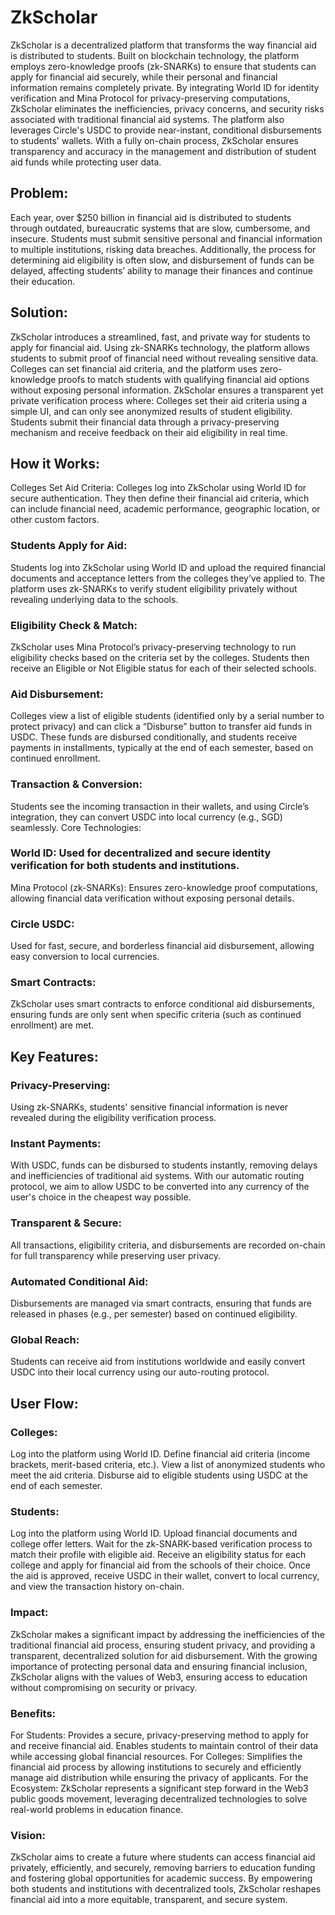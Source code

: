 # ZkScholar


ZkScholar is a decentralized platform that transforms the way financial aid is distributed to students. Built on blockchain technology, the platform employs zero-knowledge proofs (zk-SNARKs) to ensure that students can apply for financial aid securely, while their personal and financial information remains completely private. By integrating World ID for identity verification and Mina Protocol for privacy-preserving computations, ZkScholar eliminates the inefficiencies, privacy concerns, and security risks associated with traditional financial aid systems.
The platform also leverages Circle's USDC to provide near-instant, conditional disbursements to students' wallets. With a fully on-chain process, ZkScholar ensures transparency and accuracy in the management and distribution of student aid funds while protecting user data.

## Problem:
Each year, over $250 billion in financial aid is distributed to students through outdated, bureaucratic systems that are slow, cumbersome, and insecure. Students must submit sensitive personal and financial information to multiple institutions, risking data breaches. Additionally, the process for determining aid eligibility is often slow, and disbursement of funds can be delayed, affecting students’ ability to manage their finances and continue their education.

## Solution:
ZkScholar introduces a streamlined, fast, and private way for students to apply for financial aid. Using zk-SNARKs technology, the platform allows students to submit proof of financial need without revealing sensitive data. Colleges can set financial aid criteria, and the platform uses zero-knowledge proofs to match students with qualifying financial aid options without exposing personal information.
ZkScholar ensures a transparent yet private verification process where:
Colleges set their aid criteria using a simple UI, and can only see anonymized results of student eligibility.
Students submit their financial data through a privacy-preserving mechanism and receive feedback on their aid eligibility in real time.

## How it Works:
Colleges Set Aid Criteria: Colleges log into ZkScholar using World ID for secure authentication. They then define their financial aid criteria, which can include financial need, academic performance, geographic location, or other custom factors. 

### Students Apply for Aid: 
Students log into ZkScholar using World ID and upload the required financial documents and acceptance letters from the colleges they’ve applied to. The platform uses zk-SNARKs to verify student eligibility privately without revealing underlying data to the schools.

### Eligibility Check & Match: 
ZkScholar uses Mina Protocol’s privacy-preserving technology to run eligibility checks based on the criteria set by the colleges. Students then receive an Eligible or Not Eligible status for each of their selected schools.

### Aid Disbursement: 
Colleges view a list of eligible students (identified only by a serial number to protect privacy) and can click a “Disburse” button to transfer aid funds in USDC. These funds are disbursed conditionally, and students receive payments in installments, typically at the end of each semester, based on continued enrollment.

### Transaction & Conversion: 
Students see the incoming transaction in their wallets, and using Circle’s integration, they can convert USDC into local currency (e.g., SGD) seamlessly.
Core Technologies:

### World ID: Used for decentralized and secure identity verification for both students and institutions.
Mina Protocol (zk-SNARKs): Ensures zero-knowledge proof computations, allowing financial data verification without exposing personal details.

### Circle USDC: 
Used for fast, secure, and borderless financial aid disbursement, allowing easy conversion to local currencies.

### Smart Contracts: 
ZkScholar uses smart contracts to enforce conditional aid disbursements, ensuring funds are only sent when specific criteria (such as continued enrollment) are met.

## Key Features:

### Privacy-Preserving: 
Using zk-SNARKs, students' sensitive financial information is never revealed during the eligibility verification process.

### Instant Payments: 
With USDC, funds can be disbursed to students instantly, removing delays and inefficiencies of traditional aid systems. With our automatic routing protocol, we aim to allow USDC to be converted into any currency of the user's choice in the cheapest way possible.

### Transparent & Secure: 
All transactions, eligibility criteria, and disbursements are recorded on-chain for full transparency while preserving user privacy.

### Automated Conditional Aid: 
Disbursements are managed via smart contracts, ensuring that funds are released in phases (e.g., per semester) based on continued eligibility.

### Global Reach: 
Students can receive aid from institutions worldwide and easily convert USDC into their local currency using our auto-routing protocol.

## User Flow:

### Colleges:
Log into the platform using World ID.
Define financial aid criteria (income brackets, merit-based criteria, etc.).
View a list of anonymized students who meet the aid criteria.
Disburse aid to eligible students using USDC at the end of each semester.

### Students:
Log into the platform using World ID.
Upload financial documents and college offer letters.
Wait for the zk-SNARK-based verification process to match their profile with eligible aid.
Receive an eligibility status for each college and apply for financial aid from the schools of their choice.
Once the aid is approved, receive USDC in their wallet, convert to local currency, and view the transaction history on-chain.

### Impact:
ZkScholar makes a significant impact by addressing the inefficiencies of the traditional financial aid process, ensuring student privacy, and providing a transparent, decentralized solution for aid disbursement. With the growing importance of protecting personal data and ensuring financial inclusion, ZkScholar aligns with the values of Web3, ensuring access to education without compromising on security or privacy.

### Benefits:
For Students: Provides a secure, privacy-preserving method to apply for and receive financial aid. Enables students to maintain control of their data while accessing global financial resources.
For Colleges: Simplifies the financial aid process by allowing institutions to securely and efficiently manage aid distribution while ensuring the privacy of applicants.
For the Ecosystem: ZkScholar represents a significant step forward in the Web3 public goods movement, leveraging decentralized technologies to solve real-world problems in education finance.

### Vision:
ZkScholar aims to create a future where students can access financial aid privately, efficiently, and securely, removing barriers to education funding and fostering global opportunities for academic success. By empowering both students and institutions with decentralized tools, ZkScholar reshapes financial aid into a more equitable, transparent, and secure system.
